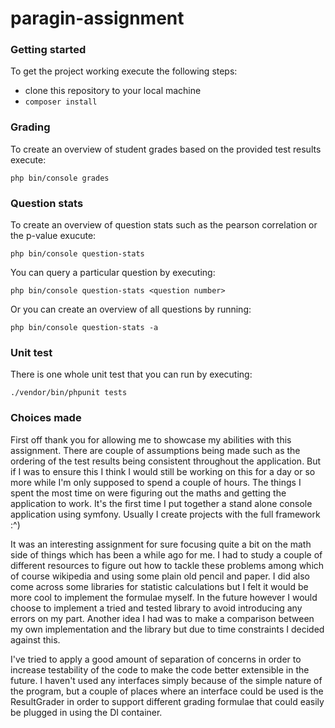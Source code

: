 # paragin-assignment

### Getting started

To get the project working execute the following steps:

 - clone this repository to your local machine
 - `composer install`
 
### Grading

To create an overview of student grades based on the provided test results execute:

`php bin/console grades`

### Question stats

To create an overview of question stats such as the pearson correlation or the p-value exucute:

`php bin/console question-stats`

You can query a particular question by executing:

`php bin/console question-stats <question number>`

Or you can create an overview of all questions by running:

`php bin/console question-stats -a`

### Unit test

There is one whole unit test that you can run by executing:

`./vendor/bin/phpunit tests`

### Choices made

First off thank you for allowing me to showcase my abilities with this assignment. There are 
couple of assumptions being made such as the ordering of the test results being consistent
throughout the application. But if I was to ensure this I think I would still be working on this 
for a day or so more while I'm only supposed to spend a couple of hours. The things I spent the most time
on were figuring out the maths and getting the application to work. It's the first time I put together a
stand alone console application using symfony. Usually I create projects with the full framework :^)

It was an interesting assignment for sure focusing quite a bit on the math side of things which 
has been a while ago for me. I had to study a couple of different resources to figure out how to tackle 
these problems among which of course wikipedia and using some plain old pencil and paper. I did also come 
across some libraries for statistic calculations but I felt it would be more cool to implement the formulae 
myself. In the future however I would choose to implement a tried and tested library to avoid introducing 
any errors on my part. Another idea I had was to make a comparison between my own implementation and the 
library but due to time constraints I decided against this.

I've tried to apply a good amount of separation of concerns in order to increase testability of the code
to make the code better extensible in the future. I haven't used any interfaces simply because of the 
simple nature of the program, but a couple of places where an interface could be used is the ResultGrader
in order to support different grading formulae that could easily be plugged in using the DI container.